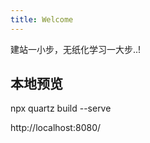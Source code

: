 ```yaml
---
title: Welcome
---
```


建站一小步，无纸化学习一大步..!

## 本地预览

npx quartz build --serve

http://localhost:8080/